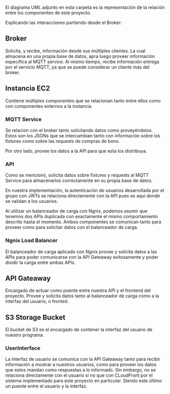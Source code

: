 El diagrama UML adjunto en esta carpeta es la representación de la relación entre los componentes de este proyecto.

Explicando las interacciones partiendo desde el Broker:

## Broker

Solicita, y recibe, información desde sus múltiples clientes. La cual almacena en una propia base de datos, apra luego proveer información específica al MQTT service. Al mismo tiempo, recibe información entrega por el servicio MQTT, ya que se puede considerar un cliente más del broker.

## Instancia EC2 

Contiene múltiples componentes que se relacionan tanto entre ellos como con componentes externos a la instancia.

### MQTT Service

Se relacion con el broker tanto solicitando datos como proveyéndolos. Estos son los JSONs que se intercambian tanto con información sobre los fixtures como sobre las requests de compras de bono. 

Por otro lado, provee los datos a la API para que esta los distribuya.

### API

Como se mencionó, solicita datos sobre fixtures y requests al MQTT Service para almacenarlos correctamente en su propia base de datos.

En nuestra implementación, la autenticación de usuarios desarrollada por el grupo con JWTs se relaciona directamente con la API pues es aquí donde se validan a los usuarios.

Al utilizar un balanceador de carga con Ngnix, podemos asumir que tenemos dos APIs duplicada con exactamente el mismo comportamiento descrito hasta el momento. Ambos componentes se comunican tanto para proveer como para solicitar datos con el balanceador de carga.

### Ngnix Load Balancer

El balanceador de carga aplicado con Ngnix provee y solicita datos a las APIs para poder comunicarse con la API Gateaway exitosamente y poder dividir la carga entre ambas APIs.

## API Gateaway

Encargado de actuar como puente entre nuestra API y el frontend del proyecto. Provee y solicita datos tanto al balanceador de carga como a la interfaz del usuario, o fronted.

## S3 Storage Bucket

El bucket de S3 es el encargado de contener la interfaz del usuario de nuestro programa.

### UserInterface

La interfaz de usuario se comunica con la API Gateaway tanto para recibir información a mostrar a nuestros usuarios, como para proveer los datos que estos mandan como respuestas a lo informado. Sin embargo, no se relaciona directamente con el usuario si no que con CLoudFront por el sistema implementado para este proyecto en particular. Siendo este último un puente entre el usuario y la interfaz.